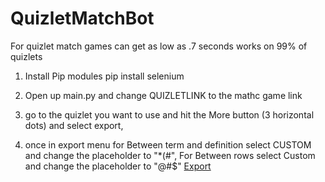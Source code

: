 # QuizletMatchBot
 For quizlet match games can get as low as .7 seconds works on 99% of quizlets
 
 1. Install Pip modules
    pip install selenium
 2. Open up main.py and change QUIZLETLINK to the mathc game link 
 
 3. go to the quizlet you want to use and hit the More button (3 horizontal dots) and select export, 
 4. once in export menu for Between term and definition select CUSTOM and change the placeholder to "*(#", For Between rows select Custom and change the placeholder to "@#$"
    [Export](https://raw.githubusercontent.com/allepicondor/QuizletMatchBot/main/images/Export.PNG)
